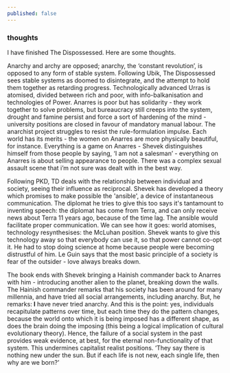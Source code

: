 ```yaml
---
published: false
---
```

### thoughts
I have finished The Dispossessed. Here are some thoughts.

Anarchy and archy are opposed; anarchy, the ‘constant revolution’, is opposed to any form of stable system. Following Ubik, The Dispossessed sees stable systems as doomed to disintegrate, and the attempt to hold them together as retarding progress. Technologically advanced Urras is atomised, divided between rich and poor, with info-balkanisation and technologies of Power. Anarres is poor but has solidarity - they work together to solve problems, but bureaucracy still creeps into the system, drought and famine persist and force a sort of hardening of the mind - university positions are closed in favour of mandatory manual labour. The anarchist project struggles to resist the rule-formulation impulse. Each world has its merits - the women on Anarres are more physically beautiful, for instance. Everything is a game on Anarres - Shevek distinguishes himself from those people by saying, ‘I am not a salesman’ - everything on Anarres is about selling appearance to people. There was a complex sexual assault scene that i’m not sure was dealt with in the best way. 

Following PKD, TD deals with the relationship between individual and society, seeing their influence as reciprocal. Shevek has developed a theory which promises to make possible the 'ansible', a device of instantaneous communication. The diplomat he tries to give this too says it's tantamount to inventing speech: the diplomat has come from Terra, and can only receive news about Terra 11 years ago, because of the time lag. The ansible would facilitate proper communication. We can see how it goes: world atomises, technology resynthesises: the McLuhan position. Shevek wants to give this technology away so that everybody can use it, so that power cannot co-opt it. He had to stop doing science at home because people were becoming distrustful of him. Le Guin says that the most basic principle of a society is fear of the outsider - love always breaks down. 

The book ends with Shevek bringing a Hainish commander back to Anarres with him - introducing another alien to the planet, breaking down the walls. The Hainish commander remarks that his society has been around for many millennia, and have tried all social arrangements, including anarchy. But, he remarks: __I__ have never tried anarchy. And this is the point: yes, individuals recapitulate patterns over time, but each time they do the pattern changes, because the world onto which it is being imposed has a different shape, as does the brain doing the imposing (this being a logical implication of cultural evolutionary theory). Hence, the failure of a social system in the past provides weak evidence, at best, for the eternal non-functionality of that system. This undermines capitalist realist positions. ‘They say there is nothing new under the sun. But if each life is not new, each single life, then why are we born?’ 
